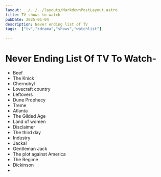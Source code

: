 ```yaml
---
layout: ../../../layouts/MarkdownPostLayout.astro
title: TV shows to watch
pubDate: 2025-01-04
description: Never ending list of TV
tags:  ["tv","kdrama","shows","watchlist"]

---
```

# Never Ending List Of TV To Watch-

- Beef
- The Knick
- Chernobyl
- Lovecraft country
- Leftovers
- Dune Prophecy
- Treme
- Atlanta
- The Gilded Age
- Land of women
- Disclaimer
- The third day
- Industry
- Jackal
- Gentleman Jack
- The plot against America
- The Regime
- Dickinson
- 
